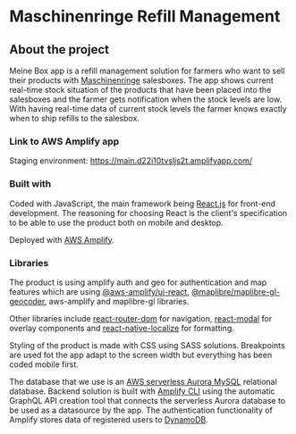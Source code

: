 # Maschinenringe Refill Management

## About the project

Meine Box app is a refill management solution for farmers who want to sell their products with [Maschinenringe](https://www.maschinenring.de/) salesboxes. The app shows current real-time stock situation of the products that have been placed into the salesboxes and the farmer gets notification when the stock levels are low. With having real-time data of current stock levels the farmer knows exactly when to ship refills to the salesbox.

### Link to AWS Amplify app

Staging environment: https://main.d22i10tvsljs2t.amplifyapp.com/

### Built with

Coded with JavaScript, the main framework being [React.js](https://reactjs.org/) for front-end development. The reasoning for choosing React is the client's specification to be able to use the product both on mobile and desktop. 

Deployed with [AWS Amplify](https://aws.amazon.com/amplify/).

### Libraries

The product is using amplify auth and geo for authentication and map features which are using [@aws-amplify/ui-react](https://www.npmjs.com/package/@aws-amplify/ui-react), [@maplibre/maplibre-gl-geocoder](https://github.com/maplibre/maplibre-gl-geocoder), aws-amplify and maplibre-gl libraries. 

Other libraries include [react-router-dom](https://www.npmjs.com/package/react-router-dom) for navigation, [react-modal](https://www.npmjs.com/package/react-modal) for overlay components and [react-native-localize](https://www.npmjs.com/package/react-native-localize) for formatting.

Styling of the product is made with CSS using SASS solutions. Breakpoints are used fot the app adapt to the screen width but everything has been coded mobile first. 

The database that we use is an [AWS serverless Aurora MySQL](https://aws.amazon.com/rds/aurora) relational database. Backend solution is built with [Amplify CLI](https://docs.amplify.aws/cli/) using the automatic GraphQL API creation tool that connects the serverless Aurora database to be used as a datasource by the app. The authentication functionality of Amplify stores data of registered users to [DynamoDB](https://aws.amazon.com/dynamodb/). 



